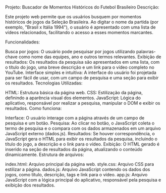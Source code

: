 Projeto: Buscador de Momentos Históricos do Futebol Brasileiro
Descrição:

Este projeto web permite que os usuários busquem por momentos históricos de jogos da Seleção Brasileira. Ao digitar o nome da partida (por exemplo, "Brasil x Itália 1994"), o usuário é apresentado com uma lista de vídeos relacionados, facilitando o acesso a esses momentos marcantes.

Funcionalidades:

Busca por jogos: O usuário pode pesquisar por jogos utilizando palavras-chave como nome das equipes, ano e outros termos relevantes.
Exibição de resultados: Os resultados da pesquisa são apresentados em uma lista, com o título do jogo, uma breve descrição e um link para o vídeo completo no YouTube.
Interface simples e intuitiva: A interface do usuário foi projetada para ser fácil de usar, com um campo de pesquisa e uma seção para exibir os resultados.
Tecnologias Utilizadas:

HTML: Estrutura básica da página web.
CSS: Estilização da página, definindo a aparência visual dos elementos.
JavaScript: Lógica do aplicativo, responsável por realizar a pesquisa, manipular o DOM e exibir os resultados.
Como funciona:

Interface: O usuário interage com a página através de um campo de pesquisa e um botão.
Pesquisa: Ao clicar no botão, o JavaScript coleta o termo de pesquisa e o compara com os dados armazenados em um arquivo JavaScript externo (dados.js).
Resultados: Se houver correspondência, o JavaScript gera o HTML para exibir os resultados da pesquisa, incluindo o título do jogo, a descrição e o link para o vídeo.
Exibição: O HTML gerado é inserido na seção de resultados da página, atualizando o conteúdo dinamicamente.
Estrutura de arquivos:

index.html: Arquivo principal da página web.
style.css: Arquivo CSS para estilizar a página.
dados.js: Arquivo JavaScript contendo os dados dos jogos, como título, descrição, tags e link para o vídeo.
app.js: Arquivo JavaScript com a lógica principal do aplicativo, responsável pela pesquisa e exibição dos resultados.
